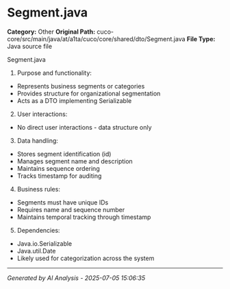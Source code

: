 # Segment.java

**Category:** Other
**Original Path:** cuco-core/src/main/java/at/a1ta/cuco/core/shared/dto/Segment.java
**File Type:** Java source file

Segment.java

1. Purpose and functionality:
- Represents business segments or categories
- Provides structure for organizational segmentation
- Acts as a DTO implementing Serializable

2. User interactions:
- No direct user interactions - data structure only

3. Data handling:
- Stores segment identification (id)
- Manages segment name and description
- Maintains sequence ordering
- Tracks timestamp for auditing

4. Business rules:
- Segments must have unique IDs
- Requires name and sequence number
- Maintains temporal tracking through timestamp

5. Dependencies:
- Java.io.Serializable
- Java.util.Date
- Likely used for categorization across the system

---
*Generated by AI Analysis - 2025-07-05 15:06:35*
